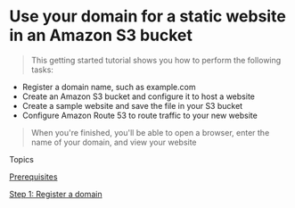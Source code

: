 # Use your domain for a static website in an Amazon S3 bucket

> This getting started tutorial shows you how to perform the following tasks:

<ul>
    <li>
      Register a domain name, such as example.com
  </li>
  <li>
    Create an Amazon S3 bucket and configure it to host a website
  </li>
    <li>
    Create a sample website and save the file in your S3 bucket
  </li>
    <li>
    Configure Amazon Route 53 to route traffic to your new website
  </li>
</ul>

> When you're finished, you'll be able to open a browser, enter the name of your domain, and view your website

Topics 

[Prerequisites](https://docs.aws.amazon.com/Route53/latest/DeveloperGuide/getting-started-s3.html#getting-started-prerequisites)

[Step 1: Register a domain](https://docs.aws.amazon.com/Route53/latest/DeveloperGuide/getting-started-s3.html#getting-started-find-domain-name)
